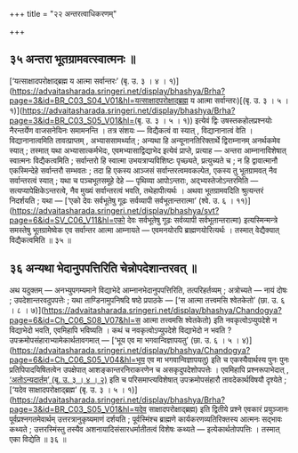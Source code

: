 +++
title = "२२ अन्तरत्वाधिकरणम्"

+++

## ३५ अन्तरा भूतग्रामवत्स्वात्मनः ॥

[‘यत्साक्षादपरोक्षाद्ब्रह्म य आत्मा सर्वान्तरः’ (बृ. उ. ३ । ४ । १)](https://advaitasharada.sringeri.net/display/bhashya/Brha?page=3&id=BR_C03_S04_V01&hl=यत्साक्षादपरोक्षाद्ब्रह्म य आत्मा सर्वान्तरः)[(बृ. उ. ३ । ५ । १)](https://advaitasharada.sringeri.net/display/bhashya/Brha?page=3&id=BR_C03_S05_V01&hl=(बृ. उ. ३ । ५ । १)) इत्येवं द्विः उषस्तकहोलप्रश्नयोः नैरन्तर्येण वाजसनेयिनः समामनन्ति । तत्र संशयः — विद्यैकत्वं वा स्यात् , विद्यानानात्वं वेति । विद्यानानात्वमिति तावत्प्राप्तम् , अभ्याससामर्थ्यात् ; अन्यथा हि अन्यूनानतिरिक्तार्थे द्विराम्नानम् अनर्थकमेव स्यात् ; तस्मात् यथा अभ्यासात्कर्मभेदः, एवमभ्यासाद्विद्याभेद इत्येवं प्राप्ते, प्रत्याह — अन्तरा आम्नानाविशेषात् स्वात्मनः विद्यैकत्वमिति ; सर्वान्तरो हि स्वात्मा उभयत्राप्यविशिष्टः पृच्छ्यते, प्रत्युच्यते च ; न हि द्वावात्मानौ एकस्मिन्देहे सर्वान्तरौ सम्भवतः ; तदा हि एकस्य आञ्जसं सर्वान्तरत्वमवकल्पेत, एकस्य तु भूतग्रामवत् नैव सर्वान्तरत्वं स्यात् ; यथा च पञ्चभूतसमूहे देहे — पृथिव्या आपोऽन्तराः, अद्भ्यस्तेजोऽन्तरमिति — सत्यप्यापेक्षिकेऽन्तरत्वे, नैव मुख्यं सर्वान्तरत्वं भवति, तथेहापीत्यर्थः । अथवा भूतग्रामवदिति श्रुत्यन्तरं निदर्शयति ; यथा — [‘एको देवः सर्वभूतेषु गूढः सर्वव्यापी सर्वभूतान्तरात्मा’ (श्वे. उ. ६ । ११)](https://advaitasharada.sringeri.net/display/bhashya/svt?page=6&id=SV_C06_V11&hl=एको देवः सर्वभूतेषु गूढः सर्वव्यापी सर्वभूतान्तरात्मा) इत्यस्मिन्मन्त्रे समस्तेषु भूतग्रामेष्वेक एव सर्वान्तर आत्मा आम्नायते — एवमनयोरपि ब्राह्मणयोरित्यर्थः । तस्मात् वेद्यैक्यात् विद्यैकत्वमिति ॥ ३५ ॥

## ३६ अन्यथा भेदानुपपत्तिरिति चेन्नोपदेशान्तरवत् ॥

अथ यदुक्तम् — अनभ्युपगम्यमाने विद्याभेदे आम्नानभेदानुपपत्तिरिति, तत्परिहर्तव्यम् ; अत्रोच्यते — नायं दोषः ; उपदेशान्तरवदुपपत्तेः ; यथा ताण्डिनामुपनिषदि षष्ठे प्रपाठके — [‘स आत्मा तत्त्वमसि श्वेतकेतो’ (छा. उ. ६ । ८ । ७)](https://advaitasharada.sringeri.net/display/bhashya/Chandogya?page=6&id=Ch_C06_S08_V07&hl=स आत्मा तत्त्वमसि श्वेतकेतो) इति नवकृत्वोऽप्युपदेशे न विद्याभेदो भवति, एवमिहापि भविष्यति । कथं च नवकृत्वोऽप्युपदेशे विद्याभेदो न भवति ? उपक्रमोपसंहाराभ्यामेकार्थतावगमात् — [‘भूय एव मा भगवान्विज्ञापयतु’ (छा. उ. ६ । ५ । ४)](https://advaitasharada.sringeri.net/display/bhashya/Chandogya?page=6&id=Ch_C06_S05_V04&hl=भूय एव मा भगवान्विज्ञापयतु) इति च एकस्यैवार्थस्य पुनः पुनः प्रतिपिपादयिषितत्वेन उपक्षेपात् आशङ्कान्तरनिराकरणेन च असकृदुपदेशोपपत्तेः । एवमिहापि प्रश्नरूपाभेदात् , [‘अतोऽन्यदार्तम्’ (बृ. उ. ३ । ४ । २)](https://advaitasharada.sringeri.net/display/bhashya/Brha?page=3&id=BR_C03_S04_V02&hl=अतोऽन्यदार्तम्) इति च परिसमाप्त्यविशेषात् उपक्रमोपसंहारौ तावदेकार्थविषयौ दृश्येते ; [‘यदेव साक्षादपरोक्षाद्ब्रह्म’ (बृ. उ. ३ । ५ । १)](https://advaitasharada.sringeri.net/display/bhashya/Brha?page=3&id=BR_C03_S05_V01&hl=यदेव साक्षादपरोक्षाद्ब्रह्म) इति द्वितीये प्रश्ने एवकारं प्रयुञ्जानः पूर्वप्रश्नगतमेवार्थम् उत्तरत्रानुकृष्यमाणं दर्शयति ; पूर्वस्मिंश्च ब्राह्मणे कार्यकरणव्यतिरिक्तस्य आत्मनः सद्भावः कथ्यते ; उत्तरस्मिंस्तु तस्यैव अशनायादिसंसारधर्मातीतत्वं विशेषः कथ्यते — इत्येकार्थतोपपत्तिः । तस्मात् एका विद्येति ॥ ३६ ॥
